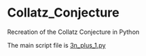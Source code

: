 # Collatz_Conjecture

Recreation of the Collatz Conjecture in Python

The main script file is [3n_plus_1.py](3n_plus_1.py)
